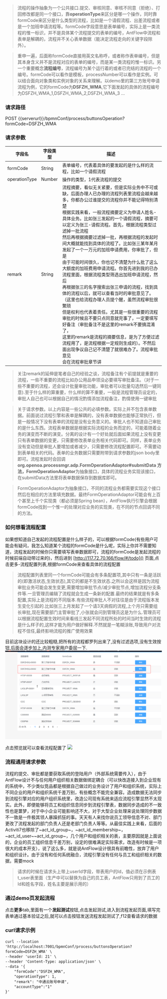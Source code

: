 > 流程的操作抽象为一个公共接口.提交、审核同意、审核不同意（拒绝）、打回修改都是同一个接口，靠**operationType**来区分是哪一个操作，同时靠formCode来区分是什么类型的流程，比如是一个请假流程、出差流程或者是一个加班申请流程等。formCode字段意思是表单编号，实际上是一类流程的惟一标识，并不是具体某个流程提交的表单的编号，AntFlow中流程和表单是解耦的，流程并不关心表单数据（能决定流程走向的关键字段除外）。

> 重申一遍，后面称formCode直接用英文名称呼，或者称作表单编号，但是其本身含义并不是流程对应的表单的编号，而是某一类流程的惟一标识。另一个重要概念**流程编号**，流程编号为某个运行着的或者已完结的流程的一个编号。formCode可以看作是模板，processNumber可以看作是实例。可以结合面向对象类和实例对象的关系来理解。以demo里的第三方账号申请流程为例，它的formCode为**DSFZH_WMA**,它下面发起的具体的流程编号为DSFZH_WMA_1,DSFZH_WMA_2,DSFZH_WMA_3 ...

### 请求路径

POST {{serverurl}}/bpmnConf/process/buttonsOperation?formCode=DSFZH_WMA

### 请求参数

| 字段名        | 字段类型 | 描述                                                                                                                                                                                                                                                                                                                                                                                                                                                                                                                                                                                                                                                                                                                                                                                                                                                                                                                                                                                                                                             |
| ------------- | -------- | ------------------------------------------------------------------------------------------------------------------------------------------------------------------------------------------------------------------------------------------------------------------------------------------------------------------------------------------------------------------------------------------------------------------------------------------------------------------------------------------------------------------------------------------------------------------------------------------------------------------------------------------------------------------------------------------------------------------------------------------------------------------------------------------------------------------------------------------------------------------------------------------------------------------------------------------------------------------------------------------------------------------------------------------------ |
| formCode      | String   | 表单编号，代表着具体的要发起的是什么样的流程，比如一个请假流程                                                                                                                                                                                                                                                                                                                                                                                                                                                                                                                                                                                                                                                                                                                                                                                                                                                                                                                                                                                   |
| operationType | Number   | 操作的类型，1代表流程的提交                                                                                                                                                                                                                                                                                                                                                                                                                                                                                                                                                                                                                                                                                                                                                                                                                                                                                                                                                                                                                      |
| remark        | String   | 流程摘要，看似无关紧要，但是实际业务中不可或缺，后面办理人已办理的流程列表里流程会越来越多，你都办公过谁提交的流程你并不能记得特别清楚<br />根据实践来看，一般流程摘要定义为申请人姓名-具体业务。比如张三发起的一个请假流程，摘要可以定义为张三-请假流程。首先，根据流程类型过滤掉一批流程<br />然后再根据摘要过滤掉一批，再根据流程的发起时间大概就能找到具体的流程了。比如张三某年某月发起了一个一万元的加班申请费用，你审批了，但是<br />由于可能时间很久，你也记不清楚为什么批了这么大额度的加班费用申请流程。你首先进到我的已办流程里面，根据流程类型筛选出加班申请流程，然后<br />再根据张三的名字搜索出张三申请的流程，找到具体的流程以后，就可以查看当时的审批意见了。（这里也给流程办理人员提个醒，虽然流程审批很繁琐<br />但是权利也代表着责任。尤其是一些很重要的流程审批的时候且不要只点同意就完事了，一定要填写好备注（审批备注不是这里的remark不要搞混淆了，<br />这里的remark是流程的摘要信息，是为了方便过滤流程用了，是流程根据一定规则生成的）。不然后面出现争议自己记不清楚了就很难办了。流程审批意见<br />会在流程审批章节讲 |

> 关注remark的延伸是笔者自己的经验之谈，流程备注有个前提就是重要的流程，一些不重要的流程比如办公用品申领没必要填写审批备注。（对于一些不重要的流程，还会设计批量审批功能，审批者可以批量勾选然后一键同意).至于什么样的算重要，什么样的算不重要，一般是流程管理员设定的，审批人自己也可以根据自己的情况酌情添加流程备注，酌情使用一键审批

> 关于请求参数。以上内容是一些公共的必填参数。实际上并不包含表单数据。前面说过流程引擎和表单是解耦的，没有表单数据也能够正常执行，但是一般情况下没有表单的流程是没有业务意义的。审批人也不知道自己审批的是什么东西。流程表单数据是根据实际流程的业务而定的，可能着随着业务的演变而不断的演变。分离的设计有一个好处就后面如果流程上没有变更只有表单数据的变更，只需要修改表单业务相关代码即可。同样，表单业务没有变动但是审批人要增加或者减少，只需要修改流程配置即可。不需要动到表单相关的代码。表单的业务数据只需要附带到请求参数的json body里即可。流程发起时会回调**org.openoa.processmgr.adp.FormOperationAdaptor#submitData  方法，FormOperationAdaptor**为抽象接口，具体的流程业务实现该接口，在submitData方法里将表单数据保存到数据库即可。

> FormOperationAdaptor为抽象接口，不同的流程业务都需要实现这个接口然后在相应的方法里填充数据。最终FormOperationAdaptor可能会有上百个甚至上千个实现类（都必须是Spring bean），AntFlow执行引擎会根据formCode找到一个惟一的处理对应业务的实现类，在不同的节点回调不同的方法。

### 如何想看流程配置

如果想知道自己发起的流程配置是什么样子的，可以根据formCode(有些用户可能会有疑问，我怎么知道某个流程的formCode是什么呢，实际上你并不需要知道，流程发起的时候你只需要填写表单数据即可，流程的formCode是发起流程的时候前端自动带过来的)，然后进到 [http://117.72.70.166/flow/#/todo]() 页面,点击更多-流程配置列表,根据formCode来查看具体的流程配置

> 流程配置列表里同一个formCode可能会有多条配置项,其中只有一条是活跃的(即激活状态,生效状态),其它的都是不生效状态.之所以会这样是因为流程审批业务可能会发生变更,需要增加审批节点/减少审批节点,增加流程分支条件等.一旦管理员编辑了流程就会生成一条新的配置.最终的结果就是有多条配置,实际上是流程的不同版本.有些流程审批人不对往往是由于流程版本发生变化引起的.比如张三上月发起了一个请3天病假的流程,上个月只需要组长审批,现在需要部门主管审批了,小张就会问到管理员这是为什么.管理员可以根据流程配置生效时间来看线三发起不同流程所处的时间当时生效的流程是什么样子的,这样才能为用户做好解释.不然就是一笔糊涂账,导致用户对流程不信任,最终影响流程的推广使用效果

目前这块设计的还比较粗糙,把所有的流程都罗列出来了,没有过滤选项,没有生效按钮,后面会逐步加上,内测专家用户委屈一下.
![](/images/搜狗截图20240713205806.png)

点击预览就可以查看流程配置了
![](https://gitee.com/ldhnet/AntFlow-Designer/raw/master/images/%E6%90%9C%E7%8B%97%E6%88%AA%E5%9B%BE20240713223400.png)

### 流程通用请求参数

流程的提交、审批都是要获取系统的登陆用户（外部系统需要传入），由于AntFlow设计不与任何用户组织相关数据做绑定耦合（可以快改造接入到企业现有的系统中，不少类似竞品都是根据自己做过的业务设计了用户和组织系统，实际上不同企业的用户和组织系统千差万别，有些概念不能完全兼容。造成数据无法同步到流程引擎对应的用户组织系统里，改造公司现有系统来适应流程引擎显然不太现实。此外，即便能够将员工和组织信息同步到流程引擎表，数据同步造成的不一致性也是噩梦，对于中小企业可能影响还不大，对于大型企业处理来说处理同步数据不一致是一件极其领人暴躁抓狂的事。天天有人来找你说员工领导信息不对、部门更改了流程发起的部门负责人还是老部门负责人等等。从最佳实践上来看，后面的Activiti7也移除了~act_id_group~，~act_id_membership~，~act_id_user~~act_id_group~，几个用户和组织相关的表，主要原因就是上面说的，企业的员工组织信息千差万别，设定的很难满足实际需求，改造有时候是一项很大的成本开支），说了这么多，就是说AntFlow设计很具有前瞻性，放弃了用户和组织设计。由于没有和任何系统融合，流程引擎没有任何与员工和组织相关的数据，需要mock

> 请求的时候在请求头上带上userId字段，带表用户的Id，值必须在示例表t_user表里面（生产中可以替换为自己的员工表，AntFlow只用到了员工的Id和姓名字段，姓名主要是展示用的）

### 通过demo页发起流程

点击**更多**tab,里面有一个**发起测试**按钮,点击发起测试,进入到流程发起页面,填写完表单通过基本验证之后,就可以点击按钮发送流程发起测试了,f12查看请求的数据


### curl请求示例

```http
curl --location 'http://localhost:7001/bpmnConf/process/buttonsOperation?formCode=DSFZH_WMA' \
--header 'userId: 21' \
--header 'Content-Type: application/json' \
--data '{
    "formCode":"DSFZH_WMA",
	"operationType": 1,
	"remark": "中通云账号申请",
    "accountType":"1"
}'
```
